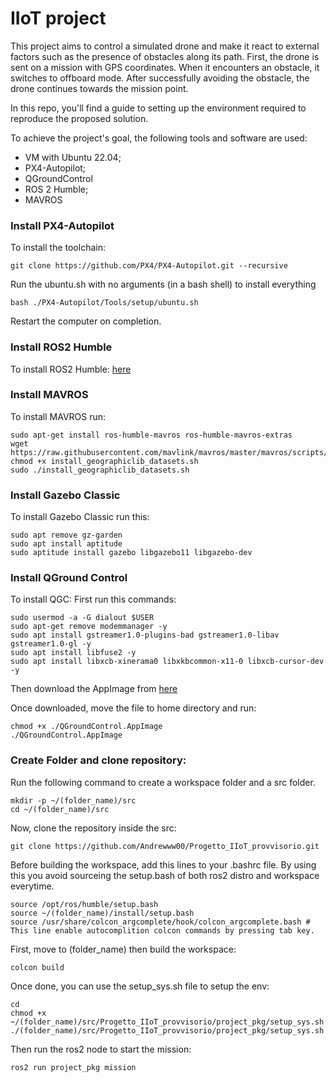 # IIoT project 
This project aims to control a simulated drone and make it react to external factors such as the presence of obstacles along its path.
First, the drone is sent on a mission with GPS coordinates. When it encounters an obstacle, it switches to offboard mode. After successfully avoiding the obstacle, the drone continues towards the mission point.

In this repo, you'll find a guide to setting up the environment required to reproduce the proposed solution.

To achieve the project's goal, the following tools and software are used: 
* VM with Ubuntu 22.04;
* PX4-Autopilot;
* QGroundControl
* ROS 2 Humble;
* MAVROS

### Install PX4-Autopilot

To install the toolchain:
```
git clone https://github.com/PX4/PX4-Autopilot.git --recursive
```
Run the ubuntu.sh with no arguments (in a bash shell) to install everything
```
bash ./PX4-Autopilot/Tools/setup/ubuntu.sh
```
Restart the computer on completion.

### Install ROS2 Humble
To install ROS2 Humble: [here](https://docs.ros.org/en/humble/Installation/Ubuntu-Install-Debians.html)

### Install MAVROS
To install MAVROS run:
```
sudo apt-get install ros-humble-mavros ros-humble-mavros-extras
wget https://raw.githubusercontent.com/mavlink/mavros/master/mavros/scripts/install_geographiclib_datasets.sh
chmod +x install_geographiclib_datasets.sh
sudo ./install_geographiclib_datasets.sh
```

### Install Gazebo Classic
To install Gazebo Classic run this:
```
sudo apt remove gz-garden
sudo apt install aptitude
sudo aptitude install gazebo libgazebo11 libgazebo-dev
```

### Install QGround Control
To install QGC:
First run this commands:
```
sudo usermod -a -G dialout $USER
sudo apt-get remove modemmanager -y
sudo apt install gstreamer1.0-plugins-bad gstreamer1.0-libav gstreamer1.0-gl -y
sudo apt install libfuse2 -y
sudo apt install libxcb-xinerama0 libxkbcommon-x11-0 libxcb-cursor-dev -y
```
Then download the AppImage from [here](https://docs.qgroundcontrol.com/master/en/qgc-user-guide/getting_started/download_and_install.html)

Once downloaded, move the file to home directory and run:
```
chmod +x ./QGroundControl.AppImage
./QGroundControl.AppImage
```

### Create Folder and clone repository:
Run the following command to create a workspace folder and a src folder.
```
mkdir -p ~/(folder_name)/src
cd ~/(folder_name)/src
```
Now, clone the repository inside the src:
```
git clone https://github.com/Andrewww00/Progetto_IIoT_provvisorio.git
```
Before building the workspace, add this lines to your .bashrc file. By using this you avoid sourceing the setup.bash of both ros2 distro and workspace everytime.
```
source /opt/ros/humble/setup.bash
source ~/(folder_name)/install/setup.bash
source /usr/share/colcon_argcomplete/hook/colcon_argcomplete.bash # This line enable autocomplition colcon commands by pressing tab key.
```
First, move to (folder_name) then build the workspace:
```
colcon build
```

Once done, you can use the setup_sys.sh file to setup the env:
```
cd
chmod +x ~/(folder_name)/src/Progetto_IIoT_provvisorio/project_pkg/setup_sys.sh
./(folder_name)/src/Progetto_IIoT_provvisorio/project_pkg/setup_sys.sh
```
Then run the ros2 node to start the mission:
```
ros2 run project_pkg mission
```
